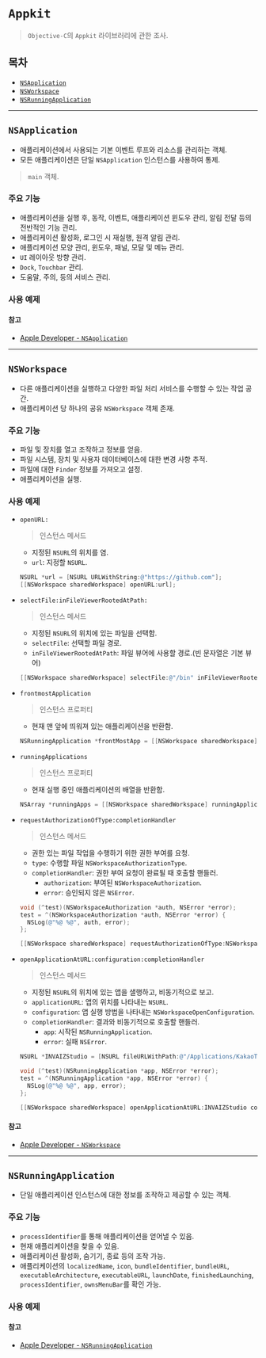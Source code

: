 # `Appkit`

> `Objective-C`의 `Appkit` 라이브러리에 관한 조사.

## 목차

- [`NSApplication`](#nsapplication)
- [`NSWorkspace`](#nsworkspace)
- [`NSRunningApplication`](#nsrunningapplication)

---

## `NSApplication`

- 애플리케이션에서 사용되는 기본 이벤트 루프와 리소스를 관리하는 객체.
- 모든 애플리케이션은 단일 `NSApplication` 인스턴스를 사용하여 통제.

> `main` 객체.

### 주요 기능

- 애플리케이션을 실행 후, 동작, 이벤트, 애플리케이션 윈도우 관리, 알림 전달 등의 전반적인 기능 관리.
- 애플리케이션 활성화, 로그인 시 재실행, 원격 알림 관리.
- 애플리케이션 모양 관리, 윈도우, 패널, 모달 및 메뉴 관리.
- `UI` 레이아웃 방향 관리.
- `Dock`, `Touchbar` 관리.
- 도움말, 주의, 등의 서비스 관리.

### 사용 예제

#### 참고

- [Apple Developer - `NSApplication`](https://developer.apple.com/documentation/appkit/nsapplication?language=objc)

---

## `NSWorkspace`

- 다른 애플리케이션을 실행하고 다양한 파일 처리 서비스를 수행할 수 있는 작업 공간.
- 애플리케이션 당 하나의 공유 `NSWorkspace` 객체 존재.

### 주요 기능

- 파일 및 장치를 열고 조작하고 정보를 얻음.
- 파일 시스템, 장치 및 사용자 데이터베이스에 대한 변경 사항 추적.
- 파일에 대한 `Finder` 정보를 가져오고 설정.
- 애플리케이션을 실행.

### 사용 예제

- `openURL:`

  > 인스턴스 메서드

  - 지정된 `NSURL`의 위치를 염.
  - `url`: 지정할 `NSURL`.

  ```objective-c
  NSURL *url = [NSURL URLWithString:@"https://github.com"];
  [[NSWorkspace sharedWorkspace] openURL:url];
  ```

- `selectFile:inFileViewerRootedAtPath:`

  > 인스턴스 메서드

  - 지정된 `NSURL`의 위치에 있는 파일을 선택함.
  - `selectFile`: 선택할 파일 경로.
  - `inFileViewerRootedAtPath`: 파일 뷰어에 사용할 경로.(빈 문자열은 기본 뷰어)

  ```objective-c
  [[NSWorkspace sharedWorkspace] selectFile:@"/bin" inFileViewerRootedAtPath:@""];
  ```

- `frontmostApplication`

  > 인스턴스 프로퍼티

  - 현재 맨 앞에 띄워져 있는 애플리케이션을 반환함.

  ```objective-c
  NSRunningApplication *frontMostApp = [[NSWorkspace sharedWorkspace] frontmostApplication];
  ```

- `runningApplications`

  > 인스턴스 프로퍼티

  - 현재 실행 중인 애플리케이션의 배열을 반환함.

  ```objective-c
  NSArray *runningApps = [[NSWorkspace sharedWorkspace] runningApplications]
  ```

- `requestAuthorizationOfType:completionHandler`

  > 인스턴스 메서드

  - 권한 있는 파일 작업을 수행하기 위한 권한 부여를 요청.
  - `type`: 수행할 파일 `NSWorkspaceAuthorizationType`.
  - `completionHandler`: 권한 부여 요청이 완료될 때 호출할 핸들러.
    - `authorization`: 부여된 `NSWorkspaceAuthorization`.
    - `error`: 승인되지 않은 `NSError`.

  ```objective-c
  void (^test)(NSWorkspaceAuthorization *auth, NSError *error);
  test = ^(NSWorkspaceAuthorization *auth, NSError *error) {
    NSLog(@"%@ %@", auth, error);
  };

  [[NSWorkspace sharedWorkspace] requestAuthorizationOfType:NSWorkspaceAuthorizationTypeReplaceFile completionHandler:test];
  ```

- `openApplicationAtURL:configuration:completionHandler`

  > 인스턴스 메서드

  - 지정된 `NSURL`의 위치에 있는 앱을 샐행하고, 비동기적으로 보고.
  - `applicationURL`: 앱의 위치를 나타내는 `NSURL`.
  - `configuration`: 앱 실행 방법을 나타내는 `NSWorkspaceOpenConfiguration`.
  - `completionHandler`: 결과와 비동기적으로 호출할 핸들러.
    - `app`: 시작된 `NSRunningApplication`.
    - `error`: 실패 `NSError`.

  ```objective-c
  NSURL *INVAIZStudio = [NSURL fileURLWithPath:@"/Applications/KakaoTalk.app"];

  void (^test)(NSRunningApplication *app, NSError *error);
  test = ^(NSRunningApplication *app, NSError *error) {
    NSLog(@"%@ %@", app, error);
  };

  [[NSWorkspace sharedWorkspace] openApplicationAtURL:INVAIZStudio configuration:[NSWorkspaceOpenConfiguration configuration] completionHandler:test];
  ```

#### 참고

- [Apple Developer - `NSWorkspace`](https://developer.apple.com/documentation/appkit/nsworkspace?language=objc)

---

## `NSRunningApplication`

- 단일 애플리케이션 인스턴스에 대한 정보를 조작하고 제공할 수 있는 객체.

### 주요 기능

- `processIdentifier`를 통해 애플리케이션을 얻어낼 수 있음.
- 현재 애플리케이션을 찾을 수 있음.
- 애플리케이션 활성화, 숨기기, 종료 등의 조작 가능.
- 애플리케이션의 `localizedName`, `icon`, `bundleIdentifier`, `bundleURL`, `executableArchitecture`, `executableURL`, `launchDate`, `finishedLaunching`, `processIdentifier`, `ownsMenuBar`를 확인 가능.

### 사용 예제

#### 참고

- [Apple Developer - `NSRunningApplication`](https://developer.apple.com/documentation/appkit/nsrunningapplication?language=objc)
